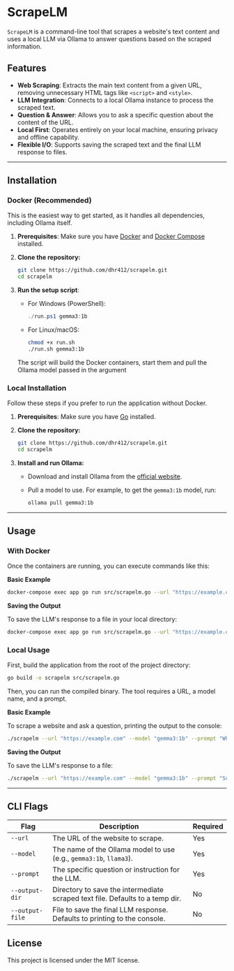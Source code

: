 # ScrapeLM

`ScrapeLM` is a command-line tool that scrapes a website's text content and uses a local LLM via Ollama to answer questions based on the scraped information.

## Features

- **Web Scraping**: Extracts the main text content from a given URL, removing unnecessary HTML tags like `<script>` and `<style>`.
- **LLM Integration**: Connects to a local Ollama instance to process the scraped text.
- **Question & Answer**: Allows you to ask a specific question about the content of the URL.
- **Local First**: Operates entirely on your local machine, ensuring privacy and offline capability.
- **Flexible I/O**: Supports saving the scraped text and the final LLM response to files.

---

## Installation

### Docker (Recommended)

This is the easiest way to get started, as it handles all dependencies, including Ollama itself.

1. **Prerequisites**: Make sure you have [Docker](https://docs.docker.com/engine/install) and [Docker Compose](https://docs.docker.com/compose/install/) installed.
2. **Clone the repository:**

    ```bash
    git clone https://github.com/dhr412/scrapelm.git
    cd scrapelm
    ```

3. **Run the setup script**:
    - For Windows (PowerShell):

      ```powershell
      ./run.ps1 gemma3:1b
      ```

    - For Linux/macOS:

      ```bash
      chmod +x run.sh
      ./run.sh gemma3:1b
      ```

    The script will build the Docker containers, start them and pull the Ollama model passed in the argument

### Local Installation

Follow these steps if you prefer to run the application without Docker.

1. **Prerequisites**: Make sure you have [Go](https://go.dev/doc/install) installed.
2. **Clone the repository:**

    ```bash
    git clone https://github.com/dhr412/scrapelm.git
    cd scrapelm
    ```

3. **Install and run Ollama:**
    - Download and install Ollama from the [official website](https://ollama.com/).
    - Pull a model to use. For example, to get the `gemma3:1b` model, run:

      ```bash
      ollama pull gemma3:1b
      ```

---

## Usage

### With Docker

Once the containers are running, you can execute commands like this:

**Basic Example**

```bash
docker-compose exec app go run src/scrapelm.go --url "https://example.com" --model "gemma3:1b" --prompt "What is this page about?"
```

**Saving the Output**

To save the LLM's response to a file in your local directory:

```bash
docker-compose exec app go run src/scrapelm.go --url "https://example.com" --model "gemma3:1b" --prompt "Summarize the main points." --output-file "summary.txt"
```

### Local Usage

First, build the application from the root of the project directory:

```bash
go build -o scrapelm src/scrapelm.go
```

Then, you can run the compiled binary. The tool requires a URL, a model name, and a prompt.

**Basic Example**

To scrape a website and ask a question, printing the output to the console:

```bash
./scrapelm --url "https://example.com" --model "gemma3:1b" --prompt "What is this page about?"
```

**Saving the Output**

To save the LLM's response to a file:

```bash
./scrapelm --url "https://example.com" --model "gemma3:1b" --prompt "Summarize the main points." --output-file "summary.txt"
```

---

## CLI Flags

| Flag            | Description                                                                 | Required |
|-----------------|-----------------------------------------------------------------------------|----------|
| `--url`          | The URL of the website to scrape.                                           | Yes      |
| `--model`        | The name of the Ollama model to use (e.g., `gemma3:1b`, `llama3`).               | Yes      |
| `--prompt`       | The specific question or instruction for the LLM.                           | Yes      |
| `--output-dir`   | Directory to save the intermediate scraped text file. Defaults to a temp dir. | No       |
| `--output-file`  | File to save the final LLM response. Defaults to printing to the console.   | No       |

## License

This project is licensed under the MIT license.
